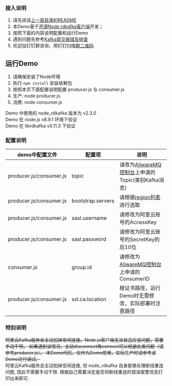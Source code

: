 ### 接入说明

1. 请先阅读[上一层目录的README](https://github.com/AliwareMQ/aliware-kafka-demos)
2. 本Demo基于[开源Node rdkafka客户端](https://github.com/Blizzard/node-rdkafka)开发；
3. 按照下面的内容说明配置和运行Demo
4. 遇到问题先参考[Kafka常见报错及排查](https://help.aliyun.com/document_detail/57058.html)
5. 欢迎加钉钉群咨询，用钉钉扫描[群二维码](http://img3.tbcdn.cn/5476e8b07b923/TB1HEQgQpXXXXbdXVXXXXXXXXXX) 

## 运行Demo
1. 请确保安装了Node环境
2. 执行 `npm install` 安装依赖包
3. 按照本页下面配置说明配置 producer.js 与 consumer.js
4. 生产: node producer.js
5. 消费: node consumer.js

Demo 中使用的 node_rdkafka 版本为 v2.3.0         
Demo 在 node.js v8.9.1 环境下验证     
Demo 在 librdkafka v0.11.3 下验证
 

### 配置说明

| demo中配置文件 | 配置项 | 说明 |
| --- | --- | --- |
| producer.js/consumer.js | topic | 请改为[AliwareMQ控制台](https://help.aliyun.com/document_detail/29536.html)上申请的Topic(类别Kafka消息) |
| producer.js/consumer.js | bootstrap.servers | 请根据[region列表](https://github.com/AliwareMQ/aliware-kafka-demos)进行选取 |
| producer.js/consumer.js  | sasl.username | 请修改为阿里云账号的AccessKey |
| producer.js/consumer.js  | sasl.password | 请修改为阿里云账号的SecretKey的后10位 |
| consumer.js  | group.id | 请修改为[AliwareMQ控制台](https://help.aliyun.com/document_detail/29536.html)上申请的ConsumerID |
| producer.js/consumer.js  | ssl.ca.location | 根证书路径，运行Demo时无需修改，实际部署时注意路径 |


### 特别说明
~~阿里云Kafka服务会主动掐掉空闲连接。Node.js客户端无法自适应该问题，需要手动干预。
如果遇到该情况，主动disconnect再connect可以规避此类问题（请参考producer.js）。
本Demo代码，仅作为Demo使用，实际生产时请参考该Demo进行调试。~~    
阿里云Kafka服务会主动掐掉空闲连接, 但 node_rdkafka 自身能够处理断线重连问题,
因此不需要手动干预. 根据自己需要决定是否将断线重连的错误报警信息打印出来即可.






